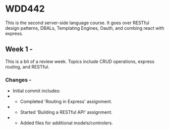 # WDD442

This is the second server-side language course. It goes over RESTful design patterns, DBALs, Templating Engines, Oauth, and combing react with express.

## Week 1 - 
This is a bit of a review week. Topics include CRUD operations, express routing, and RESTful.

### Changes - 
- Initial commit includes:
- - Completed 'Routing in Express' assignment.
- - Started 'Building a RESTful API' assignment. 
- - Added files for additional models/controlers.

